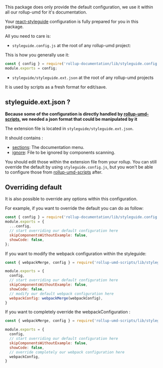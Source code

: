 This package does only provide the default configuration, we use it within all our rollup-umd for it's documentation.

Your [react-styleguide](https://react-styleguidist.js.org/) configuration is fully prepared for you in this package.

All you need to care is:
 
- `styleguide.config.js` at the root of any rollup-umd project:

This is how you generally use it: 

```js static
const { config } = require('rollup-documentation/lib/styleguide.config.js');
module.exports = config;
```

- `styleguide/styleguide.ext.json` at the root of any rollup-umd projects

It is used by scripts as a fresh format for edit/save.

## styleguide.ext.json ?

**Because some of the configuration is directly handled by [rollup-umd-scripts](http://dev-tools.yeutech.com/rollup-umd-scripts), we needed a json format that could be manipulated by it**

The extension file is located in `styleguide/styleguide.ext.json`.

It should contains :

- [sections](https://react-styleguidist.js.org/docs/configuration.html#sections): The documentation menu.
- [ignore](https://react-styleguidist.js.org/docs/configuration.html#ignore): File to be ignored by components scanning.

You should edit those within the extension file from your rollup. You can still override the default by using `styleguide.config.js`, but you won't be able to configure those from [rollup-umd-scripts](http://dev-tools.yeutech.com/rollup-umd-scripts) after. 

## Overriding default

It is also possible to override any options within this configuration.

For example, if you want to override the default you can do as follow:

```js static
const { config } = require('rollup-documentation/lib/styleguide.config.js');
module.exports = {
  ...config,
  // start overriding our default configuration here
  skipComponentsWithoutExample: false,
  showCode: false,
};
```

If you want to modify the webpack configuration within the styleguide:

```js static
const { webpackMerge, config } = require('rollup-umd-scripts/lib/styleguide.config');

module.exports = {
  config,
  // start overriding our default configuration here
  skipComponentsWithoutExample: false,
  showCode: false,
  // modify our default webpack configuration here
  webpackConfig: webpackMerge(webpackConfig),
}
```

If you want to completely override the webpackConfiguration :

```js static
const { webpackMerge, config } = require('rollup-umd-scripts/lib/styleguide.config');

module.exports = {
  config,
  // start overriding our default configuration here
  skipComponentsWithoutExample: false,
  showCode: false,
  // override completely our webpack configuration here
  webpackConfig,
}
``` 

